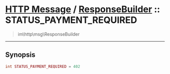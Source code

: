 # [HTTP Message](http.md) / [ResponseBuilder](http-ResponseBuilder.md) :: STATUS_PAYMENT_REQUIRED
 > im\http\msg\ResponseBuilder
____

## Synopsis
```php
int STATUS_PAYMENT_REQUIRED = 402
```
